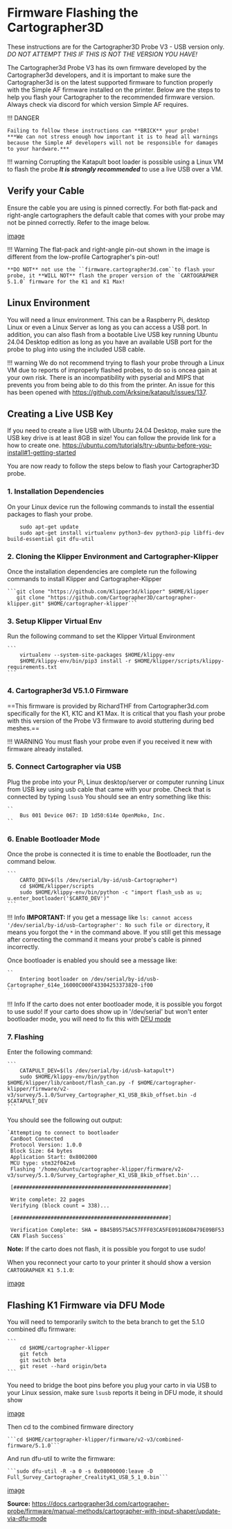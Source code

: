 # Firmware Flashing the Cartographer3D

These instructions are for the Cartographer3D Probe V3 - USB version only. *DO NOT ATTEMPT THIS IF THIS IS NOT THE VERSION YOU HAVE!*

The Cartographer3d Probe V3 has its own firmware developed by the Cartographer3d developers, and it is important to make sure the Cartographer3d is on the latest supported firmware to function properly with the Simple AF firmware installed on the printer. Below are the steps to help you flash your Cartographer to the recommended firmware version.
Always check via discord for which version Simple AF requires.

!!! DANGER

    Failing to follow these instructions can **BRICK** your probe!
    ***We can not stress enough how important it is to head all warnings because the Simple AF developers will not be responsible for damages to your hardware.***

!!! warning
    Corrupting the Katapult boot loader is possible using a Linux VM to flash the probe ***It is strongly recommended*** to use a live USB over a VM.

## Verify your Cable

Ensure the cable you are using is pinned correctly. For both flat-pack and right-angle cartographers the default cable that comes with your probe may not be pinned correctly. Refer to the image below.

[image](docs/assets/images/carto_connector.png)

!!! Warning
    The flat-pack and right-angle pin-out shown in the image is different from the low-profile Cartographer's pin-out!

    **DO NOT** not use the ``firmware.cartographer3d.com``to flash your probe, it **WILL NOT** flash the proper version of the `CARTOGRAPHER 5.1.0` firmware for the K1 and K1 Max!

## Linux Environment

You will need a linux environment. This can be a Raspberry Pi, desktop Linux or even a Linux Server as long as you can access a USB port. In addition, you can also flash from a bootable Live USB key running Ubuntu 24.04 Desktop edition as long as you have an available  USB port for the probe to plug into using the included USB cable.

!!! warning
    We do not recommend trying to flash your probe through a Linux VM due to reports of improperly flashed probes, to do so is oncea gain at your own risk. There is an incompatibility with pyserial and MIPS that prevents you from being able to do this from the printer. An issue for this has been opened with <https://github.com/Arksine/katapult/issues/137>.

## Creating a Live USB Key

If you need to create a live USB with Ubuntu 24.04 Desktop, make sure the USB key drive is at least 8GB in size! You can follow the provide link for a how to create one. <https://ubuntu.com/tutorials/try-ubuntu-before-you-install#1-getting-started>

You are now ready to follow the steps below to flash your Cartographer3D probe.

### 1. Installation Dependencies

On your Linux device run the following commands to install the essential packages to flash your probe.

        sudo apt-get update
        sudo apt-get install virtualenv python3-dev python3-pip libffi-dev build-essential git dfu-util

### 2. Cloning the Klipper Environment and Cartographer-Klipper

Once the installation dependencies are complete run the following commands to install Klipper and Cartographer-Klipper

    ```git clone "https://github.com/Klipper3d/klipper" $HOME/klipper
       git clone "https://github.com/Cartographer3D/cartographer-klipper.git" $HOME/cartographer-klipper```

### 3. Setup Klipper Virtual Env

Run the following command to set the Klipper Virtual Environment

    ```
        virtualenv --system-site-packages $HOME/klippy-env
        $HOME/klippy-env/bin/pip3 install -r $HOME/klipper/scripts/klippy-requirements.txt
    ```

### 4. Cartographer3d V5.1.0 Firmware

==This firmware is provided by RichardTHF from Cartographer3d.com specifically for the K1, K1C and K1 Max. It is critical that you flash your probe with this version of the Probe V3 firmware to avoid stuttering during bed meshes.==

!!! WARNING
    You must flash your probe even if you received it new with firmware already installed.

### 5. Connect Cartographer via USB

Plug the probe into your Pi, Linux desktop/server or computer running Linux from USB key using usb cable that came with your probe. Check that is connected by typing `lsusb` You should see an entry something like this:

    ``
        Bus 001 Device 067: ID 1d50:614e OpenMoko, Inc.
    ``

### 6. Enable Bootloader Mode

Once the probe is connected it is time to enable the Bootloader, run the command below.

    ```
        CARTO_DEV=$(ls /dev/serial/by-id/usb-Cartographer*)
        cd $HOME/klipper/scripts
        sudo $HOME/klippy-env/bin/python -c "import flash_usb as u; u.enter_bootloader('$CARTO_DEV')"
    ```

!!! Info
    **IMPORTANT:** If you get a message like `ls: cannot access '/dev/serial/by-id/usb-Cartographer': No such file or directory`, it means you forgot the `*` in the command above. If you still get this message after correcting the command it means your probe's cable is pinned incorrectly.

Once bootloader is enabled you should see a message like:

    ``
        Entering bootloader on /dev/serial/by-id/usb-Cartographer_614e_16000C000F43304253373820-if00
    ``

!!! Info
    If the carto does not enter bootloader mode, it is possible you forgot to use sudo!
    If your carto does show up in '/dev/serial' but won't enter bootloader mode, you will need to fix this with [DFU mode](#flashing-k1-firmware-via-dfu-mode)

### 7. Flashing

Enter the following command:

    ```
        CATAPULT_DEV=$(ls /dev/serial/by-id/usb-katapult*)
        sudo $HOME/klippy-env/bin/python $HOME/klipper/lib/canboot/flash_can.py -f $HOME/cartographer-klipper/firmware/v2-v3/survey/5.1.0/Survey_Cartographer_K1_USB_8kib_offset.bin -d $CATAPULT_DEV
    ```

You should see the following out output:

    `Attempting to connect to bootloader
     CanBoot Connected
     Protocol Version: 1.0.0
     Block Size: 64 bytes
     Application Start: 0x8002000
     MCU type: stm32f042x6
     Flashing '/home/ubuntu/cartographer-klipper/firmware/v2-v3/survey/5.1.0/Survey_Cartographer_K1_USB_8kib_offset.bin'...

     [##################################################]

     Write complete: 22 pages
     Verifying (block count = 338)...

     [##################################################]

     Verification Complete: SHA = BB45B9575AC57FFF03CA5FE09186DB479E09BF53
     CAN Flash Success`

**Note:** If the carto does not flash, it is possible you forgot to use sudo!

When you reconnect your carto to your printer it should show a version `CARTOGRAPHER K1 5.1.0`:

[image](assets/images/cartographer_k1_510.png)

## Flashing K1 Firmware via DFU Mode

You will need to temporarily switch to the beta branch to get the 5.1.0 combined dfu firmware:

    ```
        cd $HOME/cartographer-klipper
        git fetch
        git switch beta
        git reset --hard origin/beta
    ```

You need to bridge the boot pins before you plug your carto in via USB to your Linux session, make sure `lsusb` reports it being in DFU mode, it should show

[image](assets/images/carto_lsusb_dfu.png)

Then cd to the combined firmware directory

    ```cd $HOME/cartographer-klipper/firmware/v2-v3/combined-firmware/5.1.0```

And run dfu-util to write the firmware:

    ```sudo dfu-util -R -a 0 -s 0x08000000:leave -D Full_Survey_Cartographer_CrealityK1_USB_5_1_0.bin```

[image](assets/images/carto_dfu.png)

**Source:** <https://docs.cartographer3d.com/cartographer-probe/firmware/manual-methods/cartographer-with-input-shaper/update-via-dfu-mode>
